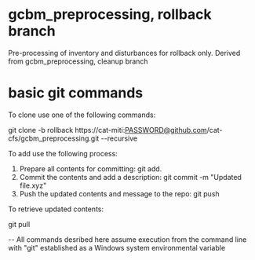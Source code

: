 # gcbm_preprocessing, rollback branch
Pre-processing of inventory and disturbances for rollback only. Derived from gcbm_preprocessing, cleanup branch

# basic git commands

To clone use one of the following commands:

git clone -b rollback https://cat-miti:PASSWORD@github.com/cat-cfs/gcbm_preprocessing.git --recursive

To add use the following process:

1) Prepare all contents for committing: git add.
2) Commit the contents and add a description: git commit -m "Updated file.xyz"
3) Push the updated contents and message to the repo: git push

To retrieve updated contents:

git pull

-- All commands desribed here assume execution from the command line with "git" established as a Windows system environmental variable
